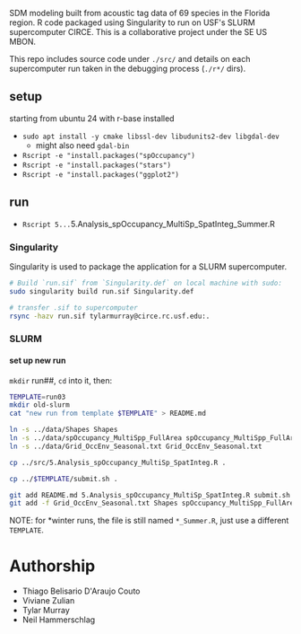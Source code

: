 SDM modeling built from acoustic tag data of 69 species in the Florida region.
R code packaged using Singularity to run on USF's SLURM supercomputer CIRCE.
This is a collaborative project under the SE US MBON. 

This repo includes source code under `./src/` and details on each supercomputer run taken in the debugging process (`./r*/` dirs).   

## setup
starting from ubuntu 24 with r-base installed
* `sudo apt install -y cmake libssl-dev libudunits2-dev libgdal-dev`
   * might also need `gdal-bin`
* `Rscript -e "install.packages("spOccupancy")`
* `Rscript -e "install.packages("stars")`
* `Rscript -e "install.packages("ggplot2")`

## run
* `Rscript 5...`5.Analysis_spOccupancy_MultiSp_SpatInteg_Summer.R

### Singularity
Singularity is used to package the application for a SLURM supercomputer.

```bash
# Build `run.sif` from `Singularity.def` on local machine with sudo:
sudo singularity build run.sif Singularity.def

# transfer .sif to supercomputer
rsync -hazv run.sif tylarmurray@circe.rc.usf.edu:.


```

### SLURM

#### set up new run
`mkdir` run##, `cd` into it, then:

```bash
TEMPLATE=run03
mkdir old-slurm
cat "new run from template $TEMPLATE" > README.md

ln -s ../data/Shapes Shapes
ln -s ../data/spOccupancy_MultiSpp_FullArea spOccupancy_MultiSpp_FullArea
ln -s ../data/Grid_OccEnv_Seasonal.txt Grid_OccEnv_Seasonal.txt

cp ../src/5.Analysis_spOccupancy_MultiSp_SpatInteg.R .

cp ../$TEMPLATE/submit.sh .

git add README.md 5.Analysis_spOccupancy_MultiSp_SpatInteg.R submit.sh
git add -f Grid_OccEnv_Seasonal.txt Shapes spOccupancy_MultiSpp_FullArea
```

NOTE: for *winter runs, the file is still named `*_Summer.R`, just use a different `TEMPLATE`.

# Authorship
* Thiago Belisario D'Araujo Couto
* Viviane Zulian
* Tylar Murray
* Neil Hammerschlag
